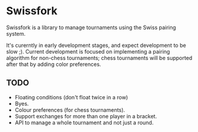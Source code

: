 Swissfork
=========

Swissfork is a library to manage tournaments using the Swiss pairing system.

It's curerntly in early development stages, and expect development to be slow ;). Current development is focused on implementing a pairing algorithm for non-chess tournaments; chess tournaments will be supported after that by adding color preferences.

TODO
----

* Floating conditions (don't float twice in a row)
* Byes.
* Colour preferences (for chess tournaments).
* Support exchanges for more than one player in a bracket.
* API to manage a whole tournament and not just a round.
